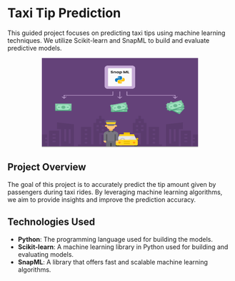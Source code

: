 # Taxi Tip Prediction

This guided project focuses on predicting taxi tips using machine learning techniques. We utilize Scikit-learn and SnapML to build and evaluate predictive models.
<div align="center">
<img src="taxitip.png" alt="Taxi Tip Prediction" width="350" height="200"/>
</div>

## Project Overview

The goal of this project is to accurately predict the tip amount given by passengers during taxi rides. By leveraging machine learning algorithms, we aim to provide insights and improve the prediction accuracy.

## Technologies Used

- **Python**: The programming language used for building the models.
- **Scikit-learn**: A machine learning library in Python used for building and evaluating models.
- **SnapML**: A library that offers fast and scalable machine learning algorithms.
